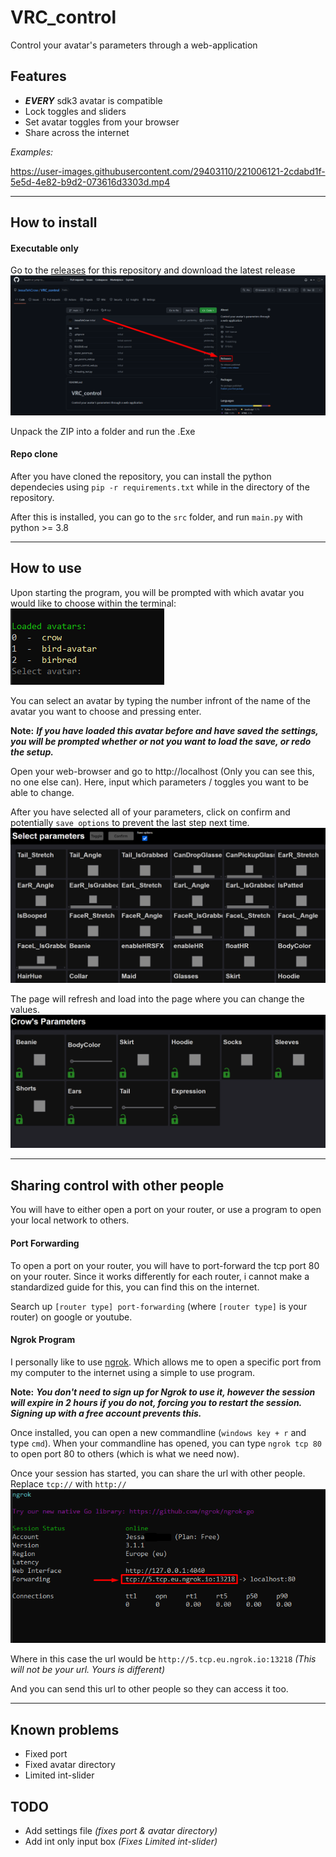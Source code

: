 # VRC_control
Control your avatar's parameters through a web-application


## Features

- ***EVERY*** sdk3 avatar is compatible
- Lock toggles and sliders
- Set avatar toggles from your browser
- Share across the internet

*Examples:*

https://user-images.githubusercontent.com/29403110/221006121-2cdabd1f-5e5d-4e82-b9d2-073616d3303d.mp4
___

## How to install

#### Executable only

Go to the [releases](https://github.com/JessaTehCrow/VRC_control/releases) for this repository and download the latest release
![releases_img](images/releases.png)

Unpack the ZIP into a folder and run the .Exe

#### Repo clone

After you have cloned the repository, you can install the python dependecies using `pip -r requirements.txt` while in the directory of the repository.

After this is installed, you can go to the `src` folder, and run `main.py` with python >= 3.8

___

## How to use

Upon starting the program, you will be prompted with which avatar you would like to choose within the terminal:
![](images/loaded.png)

You can select an avatar by typing the number infront of the name of the avatar you want to choose and pressing enter.

**Note:**
***If you have loaded this avatar before and have saved the settings, you will be prompted whether or not you want to load the save, or redo the setup.***

Open your web-browser and go to http://localhost (Only you can see this, no one else can).
Here, input which parameters / toggles you want to be able to change.

After you have selected all of your parameters, click on confirm and potentially `save options` to prevent the last step next time.
![select](images/param_select.png)

The page will refresh and load into the page where you can change the values.
![toggles](images/params.png)
___

## Sharing control with other people

You will have to either open a port on your router, or use a program to open your local network to others.

#### Port Forwarding

To open a port on your router, you will have to port-forward the tcp port 80 on your router.
Since it works differently for each router, i cannot make a standardized guide for this, you can find this on the internet. 

Search up `[router type] port-forwarding` (where `[router type]` is your router) on google or youtube.

#### Ngrok Program

I personally like to use [ngrok](https://ngrok.com/download). 
Which allows me to open a specific port from my computer to the internet using a simple to use program.

**Note:**
***You don't need to sign up for Ngrok to use it, however the session will expire in 2 hours if you do not, forcing you to restart the session. Signing up with a free account prevents this.***

Once installed, you can open a new commandline (`windows key + r` and type `cmd`).
When your commandline has opened, you can type `ngrok tcp 80` to open port 80 to others (which is what we need now).

Once your session has started, you can share the url with other people. Replace `tcp://` with `http://`
![](images/ngrok.png)

Where in this case the url would be `http://5.tcp.eu.ngrok.io:13218` 
*(This will not be your url. Yours is different)*

And you can send this url to other people so they can access it too.
___

## Known problems

- Fixed port
- Fixed avatar directory
- Limited int-slider

## TODO

- Add settings file *(fixes port & avatar directory)*
- Add int only input box *(Fixes Limited int-slider)*